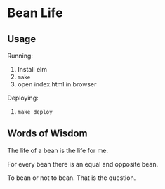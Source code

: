 # Bean Life

## Usage

Running:

1. Install elm
2. `make`
3. open index.html in browser

Deploying:

1. `make deploy`

## Words of Wisdom
The life of a bean is the life for me.

For every bean there is an equal and opposite bean.

To bean or not to bean. That is the question.
